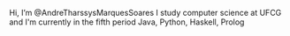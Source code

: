Hi, I’m @AndreTharssysMarquesSoares
I study computer science at UFCG and I'm currently in the fifth period
Java, Python, Haskell, Prolog

<!---
AndreTharssysMarquesSoares/AndreTharssysMarquesSoares is a ✨ special ✨ repository because its `README.md` (this file) appears on your GitHub profile.
You can click the Preview link to take a look at your changes.
--->
